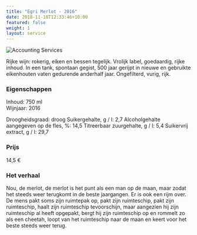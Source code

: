 ```yaml
---
title: "Egri Merlot - 2016"
date: 2018-11-18T12:33:46+10:00
featured: false
weight: 1
layout: service
---
```

![Accounting Services](/images/austin-distel-nGc5RT2HmF0-unsplash.jpg)

Rijke wijn: rokerig, eiken en bessen tegelijk. Vrolijk label, goedaardig, rijke inhoud. In
een tank, spontaan gegist, 500 jaar gerijpt in nieuwe en gebruikte eikenhouten vaten
gedurende anderhalf jaar. Ongefilterd, vurig, rijk.

### Eigenschappen  

Inhoud: 750 ml  
Wijnjaar: 2016  

Droogheidsgraad: droog
Suikergehalte, g / l: 2,7
Alcoholgehalte aangegeven op de fles, %: 14,5
Titreerbaar zuurgehalte, g / l: 5,4
Suikervrij extract, g / l: 29,7

### Prijs

14,5 €

### Het verhaal

Nou, de merlot, de merlot is het punt als een man op de maan, maar zodat het steeds
weer terugkomt in de beste jaargangen. Er is ook een rijm over. De mens pakt soms
zijn ruimtepak op, pakt zijn ruimteschip, pakt zijn ruimteschip, haalt zijn ruimteschip
tevoorschijn, maar aangezien hij zijn ruimteschip al heeft opgepakt, bergt hij zijn
ruimteschip op en rommelt zo als een cheetah, loopt van het ruimteschip naar de maan
en keert voor het beste steeds weer terug.
